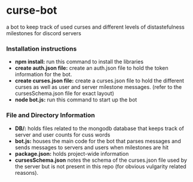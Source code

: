 # curse-bot
a bot to keep track of used curses and different levels of distastefulness milestones for discord servers

### Installation instructions
- **npm install:** run this command to install the libraries
- **create auth.json file:** create an auth.json file to hold the token information for the bot.
- **create curses.json file:** create a curses.json file to hold the different curses as well as user and server milestone messages. (refer to the cursesSchema.json file for exact layout)
- **node bot.js:** run this command to start up the bot

### File and Directory Information
- **DB/:** holds files related to the mongodb database that keeps track of server and user counts for cuss words
- **bot.js:** houses the main code for the bot that parses messages and sends messages to servers and users when milestones are hit
- **package.json:** holds project-wide information
- **cursesSchema.json** notes the schema of the curses.json file used by the server but is not present in this repo (for obvious vulgarity related reasons).
